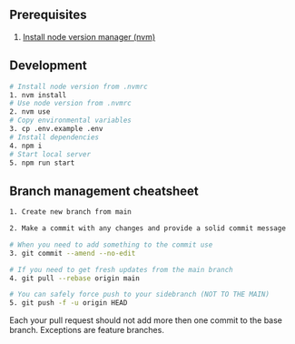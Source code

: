 ## Prerequisites

1. [Install node version manager (nvm)](https://github.com/nvm-sh/nvm) 

## Development

```bash
# Install node version from .nvmrc
1. nvm install
# Use node version from .nvmrc
2. nvm use
# Copy environmental variables
3. cp .env.example .env
# Install dependencies
4. npm i
# Start local server
5. npm run start
```

## Branch management cheatsheet

```bash
1. Create new branch from main

2. Make a commit with any changes and provide a solid commit message

# When you need to add something to the commit use
3. git commit --amend --no-edit

# If you need to get fresh updates from the main branch
4. git pull --rebase origin main

# You can safely force push to your sidebranch (NOT TO THE MAIN)
5. git push -f -u origin HEAD
```

Each your pull request should not add more then one commit to the base branch. Exceptions are feature branches.
